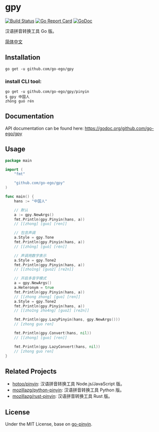 # gpy

[![Build Status](https://travis-ci.org/go-ego/gpy.svg?branch=master)](https://travis-ci.org/go-ego/gpy)<!-- [![Coverage Status](https://coveralls.io/repos/github.com/go-ego/gpy/badge.svg?branch=master)](https://coveralls.io/r/github.com/go-ego/gpy?branch=master) -->
[![Go Report Card](https://goreportcard.com/badge/github.com/go-ego/gpy)](https://goreportcard.com/report/github.com/go-ego/gpy)
[![GoDoc](https://godoc.org/github.com/go-ego/gpy?status.svg)](https://godoc.org/github.com/go-ego/gpy)

汉语拼音转换工具 Go 版。

[简体中文](https://github.com/go-ego/gpy/blob/master/README_zh.md)


## Installation

```
go get -u github.com/go-ego/gpy
```

### install CLI tool:

```
go get -u github.com/go-ego/gpy/pinyin
$ gpy 中国人
zhōng guó rén
```


## Documentation

API documentation can be found here:
https://godoc.org/github.com/go-ego/gpy


## Usage

```go
package main

import (
	"fmt"

	"github.com/go-ego/gpy"
)

func main() {
	hans := "中国人"

	// 默认
	a := gpy.NewArgs()
	fmt.Println(gpy.Pinyin(hans, a))
	// [[zhong] [guo] [ren]]

	// 包含声调
	a.Style = gpy.Tone
	fmt.Println(gpy.Pinyin(hans, a))
	// [[zhōng] [guó] [rén]]

	// 声调用数字表示
	a.Style = gpy.Tone2
	fmt.Println(gpy.Pinyin(hans, a))
	// [[zho1ng] [guo2] [re2n]]

	// 开启多音字模式
	a = gpy.NewArgs()
	a.Heteronym = true
	fmt.Println(gpy.Pinyin(hans, a))
	// [[zhong zhong] [guo] [ren]]
	a.Style = gpy.Tone2
	fmt.Println(gpy.Pinyin(hans, a))
	// [[zho1ng zho4ng] [guo2] [re2n]]

	fmt.Println(gpy.LazyPinyin(hans, gpy.NewArgs()))
	// [zhong guo ren]

	fmt.Println(gpy.Convert(hans, nil))
	// [[zhong] [guo] [ren]]

	fmt.Println(gpy.LazyConvert(hans, nil))
	// [zhong guo ren]
}
```


## Related Projects

* [hotoo/pinyin](https://github.com/hotoo/pinyin): 汉语拼音转换工具 Node.js/JavaScript 版。
* [mozillazg/python-pinyin](https://github.com/mozillazg/python-pinyin): 汉语拼音转换工具 Python 版。
* [mozillazg/rust-pinyin](https://github.com/mozillazg/rust-pinyin): 汉语拼音转换工具 Rust 版。


## License

Under the MIT License, base on [go-pinyin](https://github.com/mozillazg/go-pinyin).
